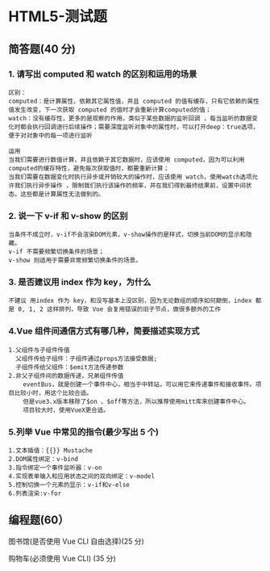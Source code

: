 # HTML5-测试题

## 简答题(40 分)

### 1. 请写出 computed 和 watch 的区别和运用的场景

```text
区别：
computed：是计算属性，依赖其它属性值，并且 computed 的值有缓存，只有它依赖的属性值发生改变，下一次获取 computed 的值时才会重新计算computed的值；
watch：没有缓存性，更多的是观察的作用，类似于某些数据的监听回调 ，每当监听的数据变化时都会执行回调进行后续操作；需要深度监听对象中的属性时，可以打开deep：true选项，便于对对象中的每一项进行监听

运用
当我们需要进行数值计算，并且依赖于其它数据时，应该使用 computed，因为可以利用computed的缓存特性，避免每次获取值时，都要重新计算；
当我们需要在数据变化时执行异步或开销较大的操作时，应该使用 watch，使用watch选项允许我们执行异步操作 ，限制我们执行该操作的频率，并在我们得到最终结果前，设置中间状态。这些都是计算属性无法做到的。
```

### 2. 说一下 v-if 和 v-show 的区别

```text
当条件不成立时，v-if不会渲染DOM元素，v-show操作的是样式，切换当前DOM的显示和隐藏。
v-if 不需要频繁切换条件的场景；
v-show 则适用于需要非常频繁切换条件的场景。
```

### 3. 是否建议用 index 作为 key，为什么

```text
不建议 用index 作为 key，和没写基本上没区别，因为无论数组的顺序如何颠倒，index 都是 0, 1, 2 这样排列，导致 Vue 会复用错误的旧子节点，做很多额外的工作
```

### 4.Vue 组件间通信方式有哪几种，简要描述实现方式

```text
1.父组件与子组件传值
  父组件传给子组件：子组件通过props方法接受数据;
  子组件传给父组件：$emit方法传递参数
2.非父子组件间的数据传递，兄弟组件传值
    eventBus，就是创建一个事件中心，相当于中转站，可以用它来传递事件和接收事件。项目比较小时，用这个比较合适。
    但是vue3.x版本移除了$on 、$off等方法，所以推荐使用mitt库来创建事件中心。
    项目较大时，使用VueX更合适。
```

### 5.列举 Vue 中常见的指令(最少写出 5 个)

```text
1.文本插值：{{}} Mustache
2.DOM属性绑定：v-bind
3.指令绑定一个事件监听器：v-on
4.实现表单输入和应用状态之间的双向绑定：v-model
5.控制切换一个元素的显示：v-if和v-else
6.列表渲染:v-for
```

## 编程题(60）

图书馆(是否使用 Vue CLI 自由选择)(25 分)

购物车(必须使用 Vue CLI) (35 分)
